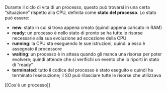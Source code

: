 Durante il ciclo di vita di un processo, questo può trovarsi in una certa “situazione” rispetto alla CPU, definita come **stato del processo**.
Lo stato può essere:
- **new**: stato in cui si trova appena creato (quindi appena caricato in RAM)
- **ready**: un processo è nello stato di pronto se ha tutte le risorse necessarie alla sua evoluzione ad eccezione della CPU
- **running**: la CPU sta eseguendo le sue istruzioni, quindi a esso è assegnato il processore
- **waiting**: un processo è in attesa quando gli manca una risorsa per poter evolvere; quindi attende che si verifichi un evento che lo riporti in stato di “ready”
- **terminated**: tutto il codice del processo è stato eseguito e quindi ha terminato l’esecuzione; il SO può rilasciare tutte le risorse che utilizzava

[[Cos'è un processo]]